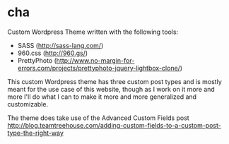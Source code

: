 cha
===

Custom Wordpress Theme written with the following tools:
* SASS (http://sass-lang.com/)
* 960.css (http://960.gs/)
* PrettyPhoto (http://www.no-margin-for-errors.com/projects/prettyphoto-jquery-lightbox-clone/)

This custom Wordpress theme has three custom post types and is mostly meant for the use case of this website, though as I work on it more and more I'll do what I can to make it more and more generalized and customizable.

The theme does take use of the Advanced Custom Fields post http://blog.teamtreehouse.com/adding-custom-fields-to-a-custom-post-type-the-right-way
